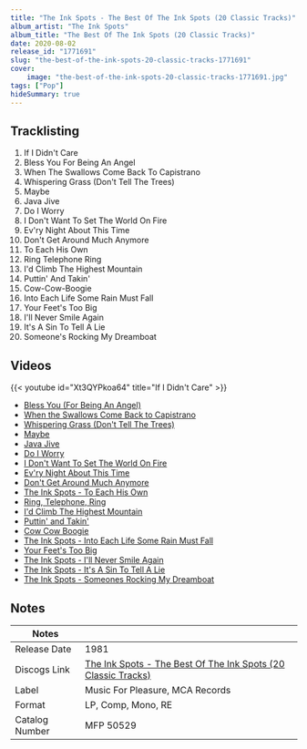 ```yaml
---
title: "The Ink Spots - The Best Of The Ink Spots (20 Classic Tracks)"
album_artist: "The Ink Spots"
album_title: "The Best Of The Ink Spots (20 Classic Tracks)"
date: 2020-08-02
release_id: "1771691"
slug: "the-best-of-the-ink-spots-20-classic-tracks-1771691"
cover:
    image: "the-best-of-the-ink-spots-20-classic-tracks-1771691.jpg"
tags: ["Pop"]
hideSummary: true
---
```


## Tracklisting
1. If I Didn't Care
2. Bless You For Being An Angel
3. When The Swallows Come Back To Capistrano
4. Whispering Grass (Don't Tell The Trees)
5. Maybe
6. Java Jive
7. Do I Worry
8. I Don't Want To Set The World On Fire
9. Ev'ry Night About This Time
10. Don't Get Around Much Anymore
11. To Each His Own
12. Ring Telephone Ring
13. I'd Climb The Highest Mountain
14. Puttin' And Takin'
15. Cow-Cow-Boogie
16. Into Each Life Some Rain Must Fall
17. Your Feet's Too Big
18. I'll Never Smile Again
19. It's A Sin To Tell A Lie
20. Someone's Rocking My Dreamboat

## Videos
{{< youtube id="Xt3QYPkoa64" title="If I Didn't Care" >}}
- [Bless You (For Being An Angel)](https://www.youtube.com/watch?v=XIuNdUNhQ_I)
- [When the Swallows Come Back to Capistrano](https://www.youtube.com/watch?v=X2Fg7eJ7TPU)
- [Whispering Grass (Don't Tell The Trees)](https://www.youtube.com/watch?v=v5rdLrZu6YM)
- [Maybe](https://www.youtube.com/watch?v=cSv7Nq2ia_Y)
- [Java Jive](https://www.youtube.com/watch?v=R9jc0qNvVQk)
- [Do I Worry](https://www.youtube.com/watch?v=Oib5lKejxkQ)
- [I Don't Want To Set The World On Fire](https://www.youtube.com/watch?v=PdLRCvVM8b4)
- [Ev'ry Night About This Time](https://www.youtube.com/watch?v=8oFBFAvUnsw)
- [Don't Get Around Much Anymore](https://www.youtube.com/watch?v=tCDbAUtmDzU)
- [The Ink Spots - To Each His Own](https://www.youtube.com/watch?v=vbJTkC5fkvo)
- [Ring, Telephone, Ring](https://www.youtube.com/watch?v=nDJmzW91IhU)
- [I'd Climb The Highest Mountain](https://www.youtube.com/watch?v=o0v1mqjo5lI)
- [Puttin' and Takin'](https://www.youtube.com/watch?v=5kxluBWPwmc)
- [Cow Cow Boogie](https://www.youtube.com/watch?v=XgOrrftfkdM)
- [The Ink Spots - Into Each Life Some Rain Must Fall](https://www.youtube.com/watch?v=ayGkA-vxrMc)
- [Your Feet's Too Big](https://www.youtube.com/watch?v=PbQ9P-_KLII)
- [The Ink Spots - I'll Never Smile Again](https://www.youtube.com/watch?v=zYMdjMdpp8Y)
- [The Ink Spots - It's A Sin To Tell A Lie](https://www.youtube.com/watch?v=kK4JTwcCp_0)
- [The Ink Spots - Someones Rocking My Dreamboat](https://www.youtube.com/watch?v=SR1_sY0_yAo)

## Notes

| Notes          |             |
| ---------------| ----------- |
| Release Date   | 1981 |
| Discogs Link   | [The Ink Spots - The Best Of The Ink Spots (20 Classic Tracks)](https://www.discogs.com/release/1771691) |
| Label          | Music For Pleasure, MCA Records |
| Format         | LP, Comp, Mono, RE |
| Catalog Number | MFP 50529 |


